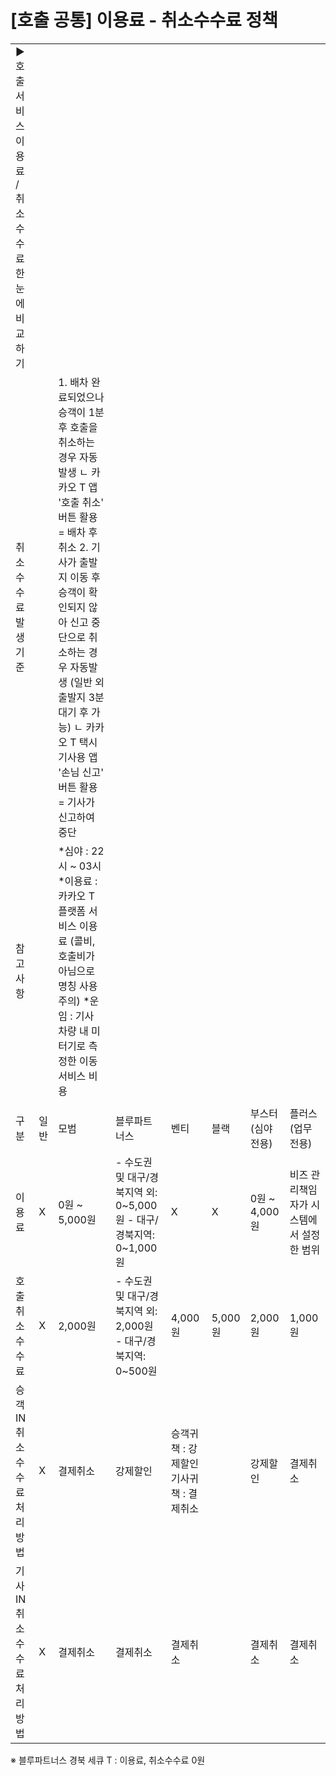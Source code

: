 # [호출 공통] 이용료 - 취소수수료 정책

|  |  |  |  |  |  |  |  |
| --- | --- | --- | --- | --- | --- | --- | --- |
| ▶ 호출 서비스 이용료 / 취소수수료 한 눈에 비교하기 | | | | | | | |
| 취소수수료 발생 기준 | | 1. 배차 완료되었으나 승객이 1분 후 호출을 취소하는 경우 자동발생 ㄴ 카카오 T 앱 '호출 취소' 버튼 활용 = 배차 후 취소  2. 기사가 출발지 이동 후 승객이 확인되지 않아 신고 중단으로 취소하는 경우 자동발생 (일반 외 출발지 3분 대기 후 가능) ㄴ 카카오 T 택시 기사용 앱 '손님 신고' 버튼 활용 = 기사가 신고하여 중단 | | | | | |
| 참고사항 | | \*심야 : 22시 ~ 03시  \*이용료 : 카카오 T 플랫폼 서비스 이용료 (콜비, 호출비가 아님으로 명칭 사용 주의)  \*운임 : 기사 차량 내 미터기로 측정한 이동 서비스 비용 | | | | | |
|  | | | | | | | |
| 구분 | 일반 | 모범 | 블루파트너스 | 벤티 | 블랙 | 부스터 (심야 전용) | 플러스 (업무 전용) |
| 이용료 | X | 0원 ~ 5,000원 | - 수도권 및 대구/경북지역 외: 0~5,000원  - 대구/경북지역: 0~1,000원 | X | X | 0원 ~ 4,000원 | 비즈 관리책임자가 시스템에서 설정한 범위 |
| 호출 취소수수료 | X | 2,000원 | - 수도권 및 대구/경북지역 외: 2,000원  - 대구/경북지역: 0~500원 | 4,000원 | 5,000원 | 2,000원 | 1,000원 |
| 승객 IN 취소수수료 처리 방법 | X | 결제취소 | 강제할인 | 승객귀책 : 강제할인 기사귀책 : 결제취소 | | 강제할인 | 결제취소 |
| 기사 IN 취소수수료 처리 방법 | X | 결제취소 | 결제취소 | 결제취소 | | 결제취소 | 결제취소 |

※ 블루파트너스 경북 세큐 T : 이용료, 취소수수료 0원